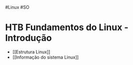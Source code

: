 #Linux #SO 
# HTB Fundamentos do Linux - Introdução

- [[Estrutura Linux]]
- [[Informação do sistema Linux]]

